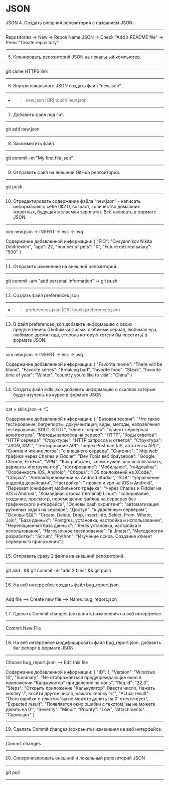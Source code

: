 # JSON

JSON
 4. Создать внешний репозиторий c названием JSON.
***
Repositories -> New -> Repos Name:JSON -> Check "Add a README file" -> Press "Create repository"
***
 5. Клонировать репозиторий JSON на локальный компьютер.
***
git clone HTTPS link
***
 6. Внутри локального JSON создать файл “new.json”.
***
- > new.json |OR| touch new.json
***
 7. Добавить файл под гит.
***
git add new.json
***
 8. Закоммитить файл.
***
git commit -m "My first file json"
***
 9. Отправить файл на внешний GitHub репозиторий.
***
git push
***
 10. Отредактировать содержание файла “new.json” - написать информацию о себе (ФИО, возраст, количество домашних животных, будущая желаемая зарплата). Всё написать в формате JSON.
***
vim new.json -> INSERT -> esc -> :wq

Содержание добавленной информации:
{
 "FIO": "Ovsyannikov Nikita Dmitrievich",
 "age": 22,
 "number of pets": "0",
 "Future desired salary": "500"
}
***
 11. Отправить изменения на внешний репозиторий.
***
git commit -am "add personal information" -> git push
***
 12. Создать файл preferences.json
***
- > preferences.json |OR| touch preferences.json
***
 13. В файл preferences.json добавить информацию о своих предпочтениях (Любимый фильм, любимый сериал, любимая еда, любимое время года, сторона которую хотели бы посетить) в формате JSON.
***
vim new.json -> INSERT -> esc -> :wq

Содержание добавленной информации:
{
 "Favorite movie": "There will be blood",
 "Favorite series": "Breaking bad",
 "favorite food": "Steak",
 "favorite time of year": "Winter",
 "country you'd like to visit": "China"
}
***
 14. Создать файл sklls.json добавить информацию о скиллах которые будут изучены на курсе в формате JSON
***
cat > sklls.json -> ^C

Содержание добавленной информации:
{
    "Базовая теория": "Что такое тестирование, багрепорты, документация, виды, методы, направления тестирования, SDLC, STLC.",
    "клиент-сервер": "клиент-серверная архитектура",
    "Методы запросов на сервер": "HTTP",
    "Коды ответов": "HTTP сервера",
    "Структуры": "HTTP запросов и ответов",
    "Структура": "JSON, XML",
    "Тестирование API": "через Postman (JS, автотесты API)",
    "Снятие и чтение логов": "c внешнего сервера",
    "Снифинг": " http web трафика через Charles и Fiddler",
    "Dev Tools веб браузеров": "Google Chrome, FireFox",
    "VPN": "Как работает, зачем нужен, как использовать, варианты инструментов",
    "тестирование": "Мобильное",
    "гайдлайны": "Особенность iOS, Android",
    "Сборка": "iOS приложений на XCode.",
    "Сборка": "Androidприложений на Android Studio.",
    "ADB": "управление андройд девайсами",
    "Настройка": " прокси и vpn на iOS и Android",
    "Перехват (сниффинг) мобильного трафика": "через Charles и Fiddler на iOS и Android",
    "Командная строка (terminal) Linux": "копирование, создание, просмотр, перемещение файлов на серверах без графического интерфейса",
    "Основы bash скриптинг": "автоматизация рутинных задач на сервере",
    "Доступ": "к удалённым серверам",
    "Основы SQL": "Create, Delete, Drop, Insert Into, Select, From, Where, Join",
    "База данных": "Postgres, установка, настройка и использование",
    "Нереляционная база данных": " Redis установка, настройка и использование",
    "Нагрузочное тестирование": "в Jmeter",
    "Методология разработки": "Scrum",
    "Python": "Изучение основ. Создание клиент серверного приложения"
}
***
 15. Отправить сразу 2 файла на внешний репозиторий.
***
git add . && git commit -m "add 2 files" && git push
***
 16. На веб интерфейсе создать файл bug_report.json.
***
Add file --> Create new file --> Name: bug_report.json
***
 17. Сделать Commit changes (сохранить) изменения на веб интерфейсе.
***
Commit New File
***
 18. На веб интерфейсе модифицировать файл bug_report.json, добавить баг репорт в формате JSON.
***
Choose bug_report.json --> Edit this file

Содержание добавленной информации:
{
	"ID": 1,
        "Version": "Windows 10",
	"Summary": "Не отображаеться предупреждающие окно в приложении "Калькулятор" при деление на ноль",
	"Req id": "22.3",
	"Steps": "Открыть приложение "Калькулятор", Ввести число, Нажать кнопку '/', вссети другое число, нажать кнопку '='",
	"Actual result": "Окно ошибки с текстом 'вы не можете делить на 0' отсутствует",
	"Expected result": "Появляется окно ошибки с текстом,'вы не можете делить на 0'",
	"Severity": "Minor",
	"Priority": "Low",
        "Attachments": "Скриншот"
}
***
 19. Сделать Commit changes (сохранить) изменения на веб интерфейсе.
***
Commit changes
***
 20. Синхронизировать внешний и локальный репозиторий JSON
***
git pull
***
